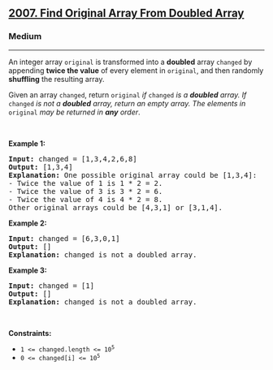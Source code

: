 <h2><a href="https://leetcode.com/problems/find-original-array-from-doubled-array/">2007. Find Original Array From Doubled Array</a></h2><h3>Medium</h3><hr><div style="user-select: auto;"><p style="user-select: auto;">An integer array <code style="user-select: auto;">original</code> is transformed into a <strong style="user-select: auto;">doubled</strong> array <code style="user-select: auto;">changed</code> by appending <strong style="user-select: auto;">twice the value</strong> of every element in <code style="user-select: auto;">original</code>, and then randomly <strong style="user-select: auto;">shuffling</strong> the resulting array.</p>

<p style="user-select: auto;">Given an array <code style="user-select: auto;">changed</code>, return <code style="user-select: auto;">original</code><em style="user-select: auto;"> if </em><code style="user-select: auto;">changed</code><em style="user-select: auto;"> is a <strong style="user-select: auto;">doubled</strong> array. If </em><code style="user-select: auto;">changed</code><em style="user-select: auto;"> is not a <strong style="user-select: auto;">doubled</strong> array, return an empty array. The elements in</em> <code style="user-select: auto;">original</code> <em style="user-select: auto;">may be returned in <strong style="user-select: auto;">any</strong> order</em>.</p>

<p style="user-select: auto;">&nbsp;</p>
<p style="user-select: auto;"><strong style="user-select: auto;">Example 1:</strong></p>

<pre style="user-select: auto;"><strong style="user-select: auto;">Input:</strong> changed = [1,3,4,2,6,8]
<strong style="user-select: auto;">Output:</strong> [1,3,4]
<strong style="user-select: auto;">Explanation:</strong> One possible original array could be [1,3,4]:
- Twice the value of 1 is 1 * 2 = 2.
- Twice the value of 3 is 3 * 2 = 6.
- Twice the value of 4 is 4 * 2 = 8.
Other original arrays could be [4,3,1] or [3,1,4].
</pre>

<p style="user-select: auto;"><strong style="user-select: auto;">Example 2:</strong></p>

<pre style="user-select: auto;"><strong style="user-select: auto;">Input:</strong> changed = [6,3,0,1]
<strong style="user-select: auto;">Output:</strong> []
<strong style="user-select: auto;">Explanation:</strong> changed is not a doubled array.
</pre>

<p style="user-select: auto;"><strong style="user-select: auto;">Example 3:</strong></p>

<pre style="user-select: auto;"><strong style="user-select: auto;">Input:</strong> changed = [1]
<strong style="user-select: auto;">Output:</strong> []
<strong style="user-select: auto;">Explanation:</strong> changed is not a doubled array.
</pre>

<p style="user-select: auto;">&nbsp;</p>
<p style="user-select: auto;"><strong style="user-select: auto;">Constraints:</strong></p>

<ul style="user-select: auto;">
	<li style="user-select: auto;"><code style="user-select: auto;">1 &lt;= changed.length &lt;= 10<sup style="user-select: auto;">5</sup></code></li>
	<li style="user-select: auto;"><code style="user-select: auto;">0 &lt;= changed[i] &lt;= 10<sup style="user-select: auto;">5</sup></code></li>
</ul>
</div>